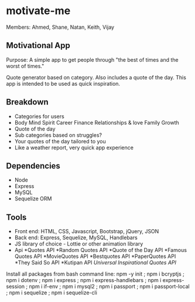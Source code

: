 # motivate-me

Members: Ahmed, Shane, Natan, Keith, Vijay

## Motivational App

Purpose: A simple app to get people through "the best of times and the worst of times." 

Quote generator based on category. Also includes a quote of the day. This app is intended to be used as quick inspiration. 

## Breakdown

- Categories for users
- Body
Mind
Spirit
Career
Finance
Relationships & love
Family
Growth
- Quote of the day
- Sub categories based on struggles?
- Your quotes of the day tailored to you
- Like a weather report, very quick app experience

## Dependencies

- Node
- Express
- MySQL
- Sequelize ORM

## Tools

- Front end: HTML, CSS, Javascript, Bootstrap, jQuery, JSON
- Back end: Express, Sequelize, MySQL, Handlebars
- JS library of choice - Lottie or other animation library
- Api
*Quotes API
*Random Quotes API
*Quote of the Day API
*Famous Quotes API 
*MovieQuotes API
*Bestquotes API
*PaperQuotes API
*They Said So API
*Kutipan API
*Universal Inspirational Quotes API*

Install all packages from bash command line:
 npm -y init ; npm i bcryptjs ; npm i dotenv ; npm i express ; npm i express-handlebars ; npm i express-session ; npm i if-env ; npm i mysql2 ; npm i passport ; npm i passport-local ; npm i sequelize ; npm i sequelize-cli

